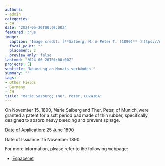```yaml
---
authors:
- admin
categories:
- CH
date: "2024-06-20T00:00:00Z"
featured: true
image:
  caption: 'Image credit: [**Salberg, M. & Peter T. (1890)**](https://worldwide.espacenet.com/patent/search/family/004182496/publication/CH2416A?q=pn%3DCH2416A)'
  focal_point: ""
  placement: 2
  preview_only: false
lastmod: "2024-06-20T00:00:00Z"
projects: []
subtitle: "Neuerung an Monats verbänden."
summary: ""
tags:
- Other Fields
- Germany 
- CH 
title: "Marie Salberg; Ther. Peter, CH2416A"
---
```

On November 15, 1890, Marie Salberg and Ther. Peter, of Munich, were granted a patent for a soft period pad made of thin rubber, specifically designed to absorb heavy bleeding and prevent spillage.  

Date of Application: 25 June 1890

Date of Issuance: 15 November 1890

For more information, please refer to the following webpage: 

- [Espacenet](https://worldwide.espacenet.com/patent/search/family/004182496/publication/CH2416A?q=pn%3DCH2416A)

